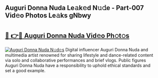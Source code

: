 ## Auguri Donna Nuda Le𝚊k𝚎d N𝚞𝚍e - Part-007 Vid𝚎o Photos Le𝚊ks gNbwy

# <h2><a href="http://fbf1xrx.evod.top/?m=Auguri+Donna+Nuda">🔗 👉🔴 Auguri Donna Nuda Vid𝚎o Ph𝚘t𝚘s</a></h2>

[![Auguri Donna Nuda N𝚞d𝚎s](https://i.imgur.com/8V9OHl7.gif)](http://fbf1xrx.evod.top/?m=Auguri+Donna+Nuda)
Digital influencer Auguri Donna Nuda and multimedia artist renowned for sharing lifestyle and dance-related content via solo and collaborative performances and brief vlogs. Public figures Auguri Donna Nuda have a responsibility to uphold ethical standards and set a good example. 
